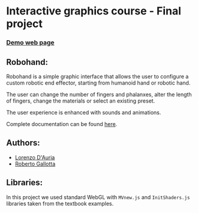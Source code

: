 # Interactive graphics course - Final project

### [Demo web page](https://sapienzainteractivegraphicscourse.github.io/final-project-robohand/robohand.html)

## Robohand:

Robohand is a simple graphic interface that allows the user to configure a custom robotic end effector, starting from humanoid hand or robotic hand.

The user can change the number of fingers and phalanxes, alter the length of fingers, change the materials or select an existing preset.

The user experience is enhanced with sounds and animations.

Complete documentation can be found [here](./Documentation.pdf).

## Authors:

- [Lorenzo D'Auria](https://www.linkedin.com/in/lorenzodauria/)
- [Roberto Gallotta](https://www.linkedin.com/in/roberto-g-9653a018a/)

## Libraries:
In this project we used standard WebGL with `MVnew.js` and `InitShaders.js` libraries taken from the textbook examples.